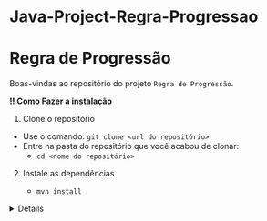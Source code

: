 # Java-Project-Regra-Progressao

# Regra de Progressão

Boas-vindas ao repositório do projeto `Regra de Progressão`.  


   <summary><strong>‼ Como Fazer a instalação </strong></summary>

1. Clone o repositório

- Use o comando: `git clone <url do repositório>`
- Entre na pasta do repositório que você acabou de clonar:
    - `cd <nome do repositório>`

2. Instale as dependências

    - `mvn install`

</details>

<details>

## Requisitos do projeto

### 1 - Cadastrar atividades avaliativas

<details>
  <summary>Descrição</summary><br />

Como regra de negócio, você deve permitir à pessoa estudante que cadastre as atividades avaliativas para o período atual, que podem ser do tipo exercícios ou projetos. Cada atividade deve ter um nome descritivo que identifique sua natureza e um peso atribuída a ela.
Certifique-se de que a pessoa estudante possa cadastrar quantas atividades forem necessárias, para que todas sejam levadas em consideração no cálculo do percentual alcançado. É necessário que a soma de todos os pesos atinga o valor de 100.

Por exemplo, digamos que temos três atividades avaliativa em um dado período. O exercício alfa com peso 30, o exercício beta com peso 10 e o projeto gama com peso 60. Note que o somatório de todos os pesos (30+10+60) precisa, necessariamente, ser 100. Digamos que uma pessoa estudante atingiu a nota de 65 para o exercício alfa, 100 para o exercício beta e 93 no projeto gama, com isso o cálculo da nota final do período faz se:

$` {(30*65) + (10*100) + (60*93)\over(30+10+60)} = 85,3 `$

Assim, a nota dessa pessoa estudante no período foi de 85,3%.

A fórmula é:

$` {(Peso1*Nota1) + (Peso2*Nota2) + ... + (PesoN*NotaN)\over(Peso1 + Peso2 + ... + PesoN)} = NotaFinal `$

O programa deve seguir as seguintes regras:

- Exibir a mensagem `Digite a quantidade de atividades para cadastrar: ` para saber quantas atividades serão cadastradas para o período e salvar essa informação.
- Dado o número de atividades, repetir as mensagens `Digite o nome da atividade N: ` e `Digite o peso da atividade N:`  para salvar o nome da atividade e seu respectivo peso, sendo N o número da atividade.

_**Nota: As mensagens devem ser EXATAMENTE iguais como sugerido, caso contrario os testes irão falhar**_

Exemplo:

```bash
Digite a quantidade de atividades para cadastrar:
3
Digite o nome da atividade 1:
Projeto Lista de Tarefas
Digite o peso da atividade 1: 
30
Digite o nome da atividade 2:
Projeto Lista de Compras
Digite o peso da atividade 2: 
30
Digite o nome da atividade 3:
Projeto Jogo de Advinhação
Digite o peso da atividade 3: 
40
```

</details>

---

### 2 - Inserir as notas obtidas

<details>
  <summary>Descrição</summary><br />

Para cumprir este requisito, a pessoa estudante precisa ter a capacidade de inserir as notas obtidas em cada exercício ou projeto onde acabou de cadastrar seu nome e peso para o período em questão. Essas notas devem ser armazenadas para posteriormente às atividades correspondentes. Certifique-se de que o programa permita a inserção das notas de forma nítida e intuitiva, para que a pessoa estudante possa registrar sua pontuação em cada atividade avaliativa.

Em outras palavras:

- Repita para cada atividade cadastrada no período a mensagem `Digite a nota obtida para [Nome da Atividade]:` para obter sua respectiva nota.

Exemplo, continuando o exemplo anterior:

```bash
Digite a quantidade de atividades para cadastrar:
3
Digite o nome da atividade 1:
Projeto Lista de Tarefas
Digite o peso da atividade 1: 
30
Digite a nota obtida para Projeto Lista de Tarefas:
22
Digite o nome da atividade 2:
Projeto Lista de Compras
Digite o peso da atividade 2: 
30
Digite a nota obtida para Projeto Lista de Compras:
30
Digite o nome da atividade 3:
Projeto Jogo de Advinhação
Digite o peso da atividade 3: 
40
Digite a nota obtida para Projeto Jogo de Advinhação:
35
```

</details>

---

### 3 - Informar o resultado alcançado

<details>
  <summary>Descrição</summary><br />

A fim de avaliar o desempenho da pessoa estudante, é necessário calcular o percentual alcançado com base nas notas obtidas nas atividades avaliativas cadastradas. Após inserir todas as notas, o programa deve realizar o cálculo automático do percentual alcançado, considerando o peso de cada atividade. Em seguida, compare esse percentual com o valor de referência de 85%. Se o percentual for menor que 85%, a pessoa estudante será considerada reprovada. Caso contrário, com um percentual igual ou superior a 85%, ela será aprovada.

Em outras palavras:

- Após calcular o resultado considerando a nota de todas as atividades, utilize a mensagem:
- `Parabéns! Você alcançou [resultado]%! E temos o prazer de informar que você obteve aprovação!`; ou
- `Lamentamos informar que, com base na sua pontuação alcançada neste período, [resultado]%, você não atingiu a pontuação mínima necessária para sua aprovação.

Exemplos:

```bash
Parabéns! Você alcançou 87%! E temos o prazer de informar que você obteve aprovação! 
```

```bash
Lamentamos informar que, com base na sua pontuação alcançada neste período, 70%, você não atingiu a pontuação mínima necessária para sua aprovação.
```

</details>

---

